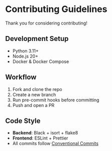 # Contributing Guidelines

Thank you for considering contributing!

## Development Setup
- Python 3.11+
- Node.js 20+
- Docker & Docker Compose

## Workflow
1. Fork and clone the repo
2. Create a new branch
3. Run pre-commit hooks before committing
4. Push and open a PR

## Code Style
- **Backend**: Black + isort + flake8
- **Frontend**: ESLint + Prettier
- All commits follow [Conventional Commits](https://www.conventionalcommits.org/)
